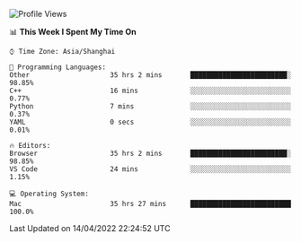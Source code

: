 <!--START_SECTION:waka-->
![Profile Views](http://img.shields.io/badge/Profile%20Views-2-blue)

📊 **This Week I Spent My Time On** 

```text
⌚︎ Time Zone: Asia/Shanghai

💬 Programming Languages: 
Other                    35 hrs 2 mins       ████████████████████████░   98.85% 
C++                      16 mins             ░░░░░░░░░░░░░░░░░░░░░░░░░   0.77% 
Python                   7 mins              ░░░░░░░░░░░░░░░░░░░░░░░░░   0.37% 
YAML                     0 secs              ░░░░░░░░░░░░░░░░░░░░░░░░░   0.01%

🔥 Editors: 
Browser                  35 hrs 2 mins       ████████████████████████░   98.85% 
VS Code                  24 mins             ░░░░░░░░░░░░░░░░░░░░░░░░░   1.15%

💻 Operating System: 
Mac                      35 hrs 27 mins      █████████████████████████   100.0%

```


 Last Updated on 14/04/2022 22:24:52 UTC
<!--END_SECTION:waka-->
